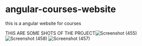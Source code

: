 # angular-courses-website
this is a angular website for courses


THIS ARE SOME SHOTS OF THE PROJECT![Screenshot (455)](https://user-images.githubusercontent.com/68736407/135468710-7f9766ea-a727-4405-9018-357b6f7b75a1.png)
![Screenshot (458)](https://user-images.githubusercontent.com/68736407/135469002-87c67a97-b1be-4795-a643-25186f0a8880.png)
![Screenshot (457)](https://user-images.githubusercontent.com/68736407/135469038-9e7d5959-25ca-4765-b9f6-4b1076b878bc.png)
